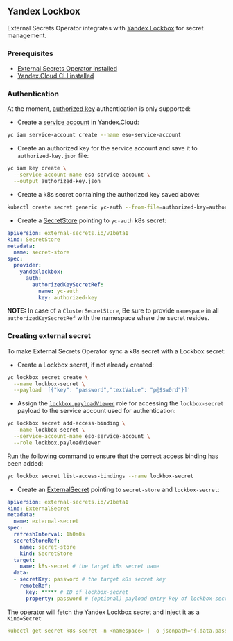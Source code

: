 ## Yandex Lockbox

External Secrets Operator integrates with [Yandex Lockbox](https://cloud.yandex.com/docs/lockbox/)
for secret management.

### Prerequisites
* [External Secrets Operator installed](../guides-getting-started/#installing-with-helm)
* [Yandex.Cloud CLI installed](https://cloud.yandex.com/docs/cli/quickstart)

### Authentication
At the moment, [authorized key](https://cloud.yandex.com/docs/iam/concepts/authorization/key) authentication is only supported:

* Create a [service account](https://cloud.yandex.com/docs/iam/concepts/users/service-accounts) in Yandex.Cloud:
```bash
yc iam service-account create --name eso-service-account
```
* Create an authorized key for the service account and save it to `authorized-key.json` file:
```bash
yc iam key create \
  --service-account-name eso-service-account \
  --output authorized-key.json
```
* Create a k8s secret containing the authorized key saved above:
```bash
kubectl create secret generic yc-auth --from-file=authorized-key=authorized-key.json
```
* Create a [SecretStore](../api-secretstore/) pointing to `yc-auth` k8s secret:
```yaml
apiVersion: external-secrets.io/v1beta1
kind: SecretStore
metadata:
  name: secret-store
spec:
  provider:
    yandexlockbox:
      auth:
        authorizedKeySecretRef:
          name: yc-auth
          key: authorized-key
```

**NOTE:** In case of a `ClusterSecretStore`, Be sure to provide `namespace` in all `authorizedKeySecretRef` with the namespace where the secret resides.
### Creating external secret
To make External Secrets Operator sync a k8s secret with a Lockbox secret:

* Create a Lockbox secret, if not already created:
```bash
yc lockbox secret create \
  --name lockbox-secret \
  --payload '[{"key": "password","textValue": "p@$$w0rd"}]'
```
* Assign the [`lockbox.payloadViewer`](https://cloud.yandex.com/docs/lockbox/security/#roles-list) role
  for accessing the `lockbox-secret` payload to the service account used for authentication:
```bash
yc lockbox secret add-access-binding \
  --name lockbox-secret \
  --service-account-name eso-service-account \
  --role lockbox.payloadViewer
```
Run the following command to ensure that the correct access binding has been added:
```bash
yc lockbox secret list-access-bindings --name lockbox-secret
```
* Create an [ExternalSecret](../api-externalsecret/) pointing to `secret-store` and `lockbox-secret`:
```yaml
apiVersion: external-secrets.io/v1beta1
kind: ExternalSecret
metadata:
  name: external-secret
spec:
  refreshInterval: 1h0m0s
  secretStoreRef:
    name: secret-store
    kind: SecretStore
  target:
    name: k8s-secret # the target k8s secret name
  data:
  - secretKey: password # the target k8s secret key
    remoteRef:
      key: ***** # ID of lockbox-secret
      property: password # (optional) payload entry key of lockbox-secret
```

The operator will fetch the Yandex Lockbox secret and inject it as a `Kind=Secret`
```yaml
kubectl get secret k8s-secret -n <namespace> | -o jsonpath='{.data.password}' | base64 -d
```
